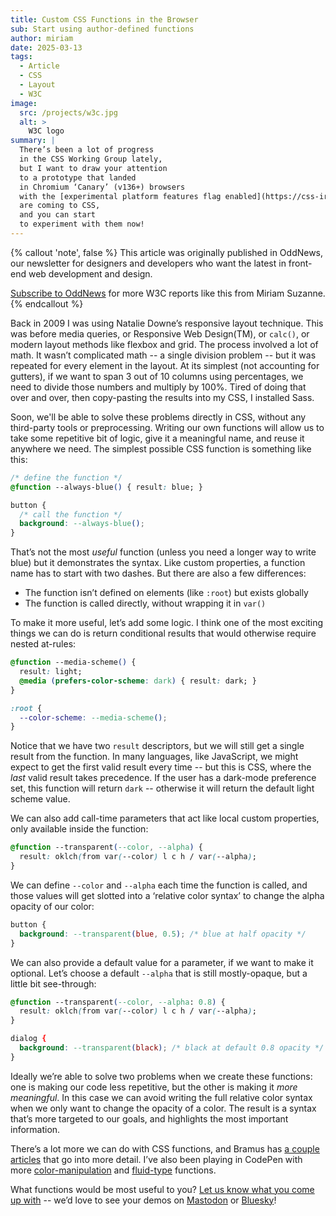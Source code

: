 ```yaml
---
title: Custom CSS Functions in the Browser
sub: Start using author-defined functions
author: miriam
date: 2025-03-13
tags:
  - Article
  - CSS
  - Layout
  - W3C
image:
  src: /projects/w3c.jpg
  alt: >
    W3C logo
summary: |
  There’s been a lot of progress
  in the CSS Working Group lately,
  but I want to draw your attention
  to a prototype that landed
  in Chromium ‘Canary’ (v136+) browsers
  with the [experimental platform features flag enabled](https://css-irl.info/how-to-enable-experimental-web-platform-features/). Author-defined Functions
  are coming to CSS,
  and you can start
  to experiment with them now!
---
```


{% callout 'note', false %}
This article was originally published
in OddNews,
our newsletter for designers and developers
who want the latest
in front-end web development
and design.

[Subscribe to OddNews](/oddnews/)
for more W3C reports
like this
from Miriam Suzanne.
{% endcallout %}

Back in 2009
I was using Natalie Downe’s responsive layout technique.
This was before media queries,
or Responsive Web Design(TM),
or `calc()`, or modern layout methods
like flexbox and grid.
The process involved a lot of math.
It wasn’t complicated math --
a single division problem --
but it was repeated
for every element in the layout.
At its simplest (not accounting for gutters),
if we want to span 3 out of 10 columns
using percentages,
we need to divide those numbers
and multiply by 100%.
Tired of doing that over and over,
then copy-pasting the results into my CSS,
I installed Sass.

Soon, we'll be able to solve these problems
directly in CSS,
without any third-party tools or preprocessing.
Writing our own functions will allow us
to take some repetitive bit of logic,
give it a meaningful name,
and reuse it anywhere we need.
The simplest possible CSS function
is something like this:

```css
/* define the function */
@function --always-blue() { result: blue; }

button {
  /* call the function */
  background: --always-blue();
}
```

That’s not the most *useful* function
(unless you need a longer way to write blue)
but it demonstrates the syntax.
Like custom properties,
a function name has
to start with two dashes.
But there are also a few differences:

- The function isn’t defined on elements (like `:root`) but exists globally
- The function is called directly, without wrapping it in `var()`

To make it more useful,
let’s add some logic.
I think one of the most exciting things we can do
is return conditional results
that would otherwise require nested at-rules:

```css
@function --media-scheme() {
  result: light;
  @media (prefers-color-scheme: dark) { result: dark; }
}

:root {
  --color-scheme: --media-scheme();
}
```

Notice that we have two `result` descriptors,
but we will still get a single result
from the function.
In many languages,
like JavaScript,
we might expect
to get the first valid result every time --
but this is CSS,
where the *last* valid result takes precedence.
If the user has a dark-mode preference set,
this function will return `dark` --
otherwise it will return
the default light scheme value.

We can also add call-time parameters
that act like local custom properties,
only available inside the function:

```css
@function --transparent(--color, --alpha) {
  result: oklch(from var(--color) l c h / var(--alpha);
}
```

We can define `--color` and `--alpha`
each time the function is called,
and those values will get slotted
into a ‘relative color syntax’
to change the alpha opacity of our color:

```css
button {
  background: --transparent(blue, 0.5); /* blue at half opacity */
}
```

We can also provide a default value
for a parameter,
if we want to make it optional.
Let’s choose a default `--alpha`
that is still mostly-opaque,
but a little bit see-through:

```css
@function --transparent(--color, --alpha: 0.8) {
  result: oklch(from var(--color) l c h / var(--alpha);
}

dialog {
  background: --transparent(black); /* black at default 0.8 opacity */
}
```

Ideally we’re able to solve two problems
when we create these functions:
one is making our code less repetitive,
but the other is making it *more meaningful*.
In this case we can avoid writing
the full relative color syntax
when we only want to change the opacity of a color.
The result is a syntax
that’s more targeted to our goals,
and highlights the most important information.

There’s a lot more we can do with CSS functions,
and Bramus has [a couple articles](https://www.bram.us/2025/02/18/css-at-function-and-css-if/)
that go into more detail.
I’ve also been playing
in CodePen with more [color-manipulation](https://codepen.io/miriamsuzanne/pen/dPyzLEJ)
and [fluid-type](https://codepen.io/miriamsuzanne/pen/ogNobGx) functions.

What functions would be
most useful to you?
[Let us know what you come up with](/contact/) --
we’d love to see your demos
on [Mastodon](https://front-end.social/@oddbird)
or [Bluesky](https://bsky.app/profile/oddbird.dev/)!
